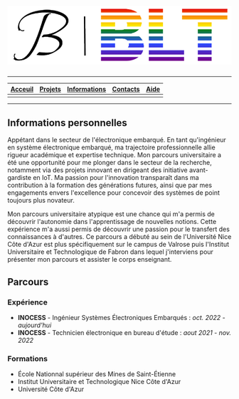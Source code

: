 # ![LOGO](./imgs/JB-BLT%20LOGO%20without%20bg.png "LOGO")

---

| [Acceuil](./index) | [Projets](./projets) | [**Informations**](./information) | [Contacts](./contacts) | [Aide](./aide) |
| :---: | :---: | :---: | :---: | :---: |
| | | | |

---

## Informations personnelles

Appétant dans le secteur de l'électronique embarqué. En tant qu'ingénieur en système électronique embarqué, ma trajectoire professionnelle allie rigueur académique et expertise technique.
Mon parcours universitaire a été une opportunité pour me plonger dans le secteur de la recherche, notamment via des projets innovant en dirigeant des initiative avant-gardiste en IoT.
Ma passion pour l'innovation transparaît dans ma contribution à la formation des générations futures, ainsi que par mes engagements envers l'excellence pour concevoir des systèmes de point toujours plus novateur.

Mon parcours universitaire atypique est une chance qui m'a permis de découvrir l'autonomie dans l'apprentissage de nouvelles notions. Cette expérience m'a aussi permis de découvrir une passion pour le transfert des connaissances à d'autres. Ce parcours a débuté au sein de l'Université Nice Côte d'Azur est plus spécifiquement sur le campus de Valrose puis l'Institut Universitaire et Technologique de Fabron dans lequel j'interviens pour présenter mon parcours et assister le corps enseignant.

## Parcours

### Expérience

- **INOCESS** - Ingénieur Systèmes Électroniques Embarqués :
_oct. 2022 - aujourd'hui_
- **INOCESS** - Technicien électronique en bureau d'étude :
_aout 2021 - nov. 2022_

### Formations

- École Nationnal supérieur des Mines de Saint-Étienne
- Institut Universitaire et Technologique Nice Côte d'Azur
- Université Côte d'Azur
